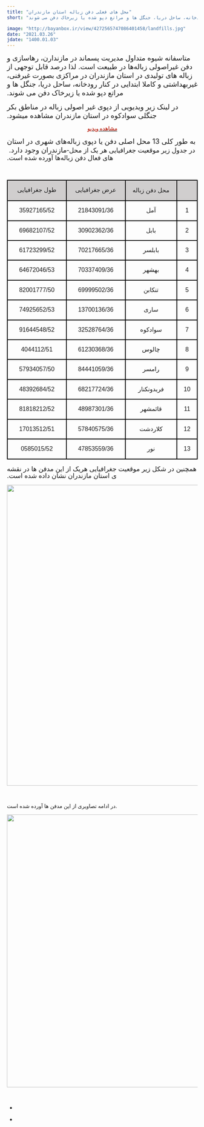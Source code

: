```yaml
---
title: "محل های فعلی دفن زباله استان مازندران"
short: "متاسفانه شیوه متداول مدیریت پسماند در مازندارن، رهاسازی و دفن غیراصولی زباله‌ها در طبیعت است. لذا درصد قابل توجهی از زباله ­های تولیدی در استان مازندران در مراکزی بصورت غیرفنی، غیربهداشتی و کاملا ابتدایی در کنار رودخانه، ساحل دریا، جنگل ­ها و مراتع دپو شده یا زیرخاک دفن می ­شوند."

image: "http://bayanbox.ir/view/4272565747086401458/landfills.jpg"
date: "2021.03.26"
jdate: "1400.01.03"
---
```


<div class="post">
<div class="body align"><div class="cnt">
<p><span lang="AR-SA" dir="RTL" style="font-size:14.0pt"><span style=" ">متاسفانه شیوه متداول مدیریت پسماند در مازندارن، رهاسازی و دفن غیراصولی زباله‌ها در طبیعت است. لذا درصد قابل توجهی از زباله ­های تولیدی در استان مازندران در مراکزی بصورت غیرفنی، غیربهداشتی و کاملا ابتدایی در کنار رودخانه، ساحل دریا، جنگل ­ها و مراتع دپو شده یا زیرخاک دفن می ­شوند.</span></span></p>
<p><span lang="AR-SA" dir="RTL" style="font-size:14.0pt"><span style=" ">در لینک زیر ویدیویی از دپوی غیر اصولی زباله در مناطق بکر جنگلی سوادکوه در استان مازندران مشاهده میشود. </span></span></p>
<p style="text-align: center;"><strong><a href="https://as1.cdn.asset.aparat.com/aparat-video/19c4e5f43d3b986f20ee835af6c56dde23477437-360p.mp4"><span style="color:#c0392b;">مشاهده ویدیو</span></a></strong></p>
<p><span lang="AR-SA" dir="RTL" style="font-size:14.0pt"><span style=" ">به طور کلی 13 محل اصلی دفن یا دپوی زباله‌های شهری در استان مازندران وجود دارد.&nbsp;</span></span><span lang="FA" dir="RTL" style="font-size:13.0pt"><span style="line-height:107%"><span style=" ">در جدول زیر موقعیت جغرافیایی هر یک از محل­ های فعال دفن زباله‌ها آورده شده است.</span></span></span></p>
<p><span lang="FA" dir="RTL" style="font-size:13.0pt"><span style="line-height:107%"><span style=" ">&nbsp;</span></span></span></p>
<table class="MsoTableGrid" dir="rtl" style="border-collapse:collapse; border:none" align="center"><tbody>
<tr>
<td valign="top" style="border-bottom:2px solid black; width:39px; padding:0cm 7px 0cm 7px; height:18px; background-color:#d0cece; border-top:2px solid black; border-right:2px solid black; border-left:2px solid black"><p align="center" dir="RTL" style="text-align:center">&nbsp;</p></td>
<td style="border-bottom:2px solid black; width:123px; padding:0cm 7px 0cm 7px; height:18px; background-color:#d0cece; border-top:2px solid black; border-right:none; border-left:2px solid black"><p align="center" dir="RTL" style="text-align:center"><span style="font-size:11pt"><span style="line-height:115%"><span style="direction:rtl"><span style="unicode-bidi:embed"><span style="font-family:Calibri,sans-serif"><span lang="FA" style="font-size:12.0pt"><span style="line-height:115%"><span style=" ">محل دفن زباله</span></span></span></span></span></span></span></span></p></td>
<td valign="top" style="border-bottom:2px solid black; width:142px; padding:0cm 7px 0cm 7px; height:18px; background-color:#d0cece; border-top:2px solid black; border-right:none; border-left:2px solid black"><p align="center" dir="RTL" style="text-align:center"><span style="font-size:11pt"><span style="line-height:115%"><span style="direction:rtl"><span style="unicode-bidi:embed"><span style="font-family:Calibri,sans-serif"><span lang="FA" style="font-size:12.0pt"><span style="line-height:115%"><span style=" ">عرض جغرافیایی</span></span></span></span></span></span></span></span></p></td>
<td valign="top" style="border-bottom:2px solid black; width:142px; padding:0cm 7px 0cm 7px; height:18px; background-color:#d0cece; border-top:2px solid black; border-right:none; border-left:2px solid black"><p align="center" dir="RTL" style="text-align:center"><span style="font-size:11pt"><span style="line-height:115%"><span style="direction:rtl"><span style="unicode-bidi:embed"><span style="font-family:Calibri,sans-serif"><span lang="FA" style="font-size:12.0pt"><span style="line-height:115%"><span style=" ">طول جغرافیایی</span></span></span></span></span></span></span></span></p></td>
</tr>
<tr>
<td valign="top" style="border-bottom:2px solid black; width:39px; padding:0cm 7px 0cm 7px; height:18px; border-top:none; border-right:2px solid black; border-left:2px solid black"><p align="center" dir="RTL" style="text-align:center"><span style="font-size:11pt"><span style="line-height:115%"><span style="direction:rtl"><span style="unicode-bidi:embed"><span style="font-family:Calibri,sans-serif"><span lang="FA" style="font-size:12.0pt"><span style="line-height:115%"><span style=" ">1</span></span></span></span></span></span></span></span></p></td>
<td style="border-bottom:2px solid black; width:123px; padding:0cm 7px 0cm 7px; height:18px; border-top:none; border-right:none; border-left:2px solid black"><p align="center" dir="RTL" style="text-align:center"><span style="font-size:11pt"><span style="line-height:115%"><span style="direction:rtl"><span style="unicode-bidi:embed"><span style="font-family:Calibri,sans-serif"><span lang="FA" style="font-size:12.0pt"><span style="line-height:115%"><span style=" ">آمل</span></span></span></span></span></span></span></span></p></td>
<td valign="top" style="border-bottom:2px solid black; width:142px; padding:0cm 7px 0cm 7px; height:18px; border-top:none; border-right:none; border-left:2px solid black"><p align="center" dir="RTL" style="text-align:center"><span style="font-size:11pt"><span style="line-height:115%"><span style="direction:rtl"><span style="unicode-bidi:embed"><span style="font-family:Calibri,sans-serif"><span lang="FA" style="font-size:12.0pt"><span style="line-height:115%"><span style=" ">21843091/36</span></span></span></span></span></span></span></span></p></td>
<td valign="top" style="border-bottom:2px solid black; width:142px; padding:0cm 7px 0cm 7px; height:18px; border-top:none; border-right:none; border-left:2px solid black"><p align="center" dir="RTL" style="text-align:center"><span style="font-size:11pt"><span style="line-height:115%"><span style="direction:rtl"><span style="unicode-bidi:embed"><span style="font-family:Calibri,sans-serif"><span lang="FA" style="font-size:12.0pt"><span style="line-height:115%"><span style=" ">35927165/52</span></span></span></span></span></span></span></span></p></td>
</tr>
<tr>
<td valign="top" style="border-bottom:2px solid black; width:39px; padding:0cm 7px 0cm 7px; height:18px; border-top:none; border-right:2px solid black; border-left:2px solid black"><p align="center" dir="RTL" style="text-align:center"><span style="font-size:11pt"><span style="line-height:115%"><span style="direction:rtl"><span style="unicode-bidi:embed"><span style="font-family:Calibri,sans-serif"><span lang="FA" style="font-size:12.0pt"><span style="line-height:115%"><span style=" ">2</span></span></span></span></span></span></span></span></p></td>
<td style="border-bottom:2px solid black; width:123px; padding:0cm 7px 0cm 7px; height:18px; border-top:none; border-right:none; border-left:2px solid black"><p align="center" dir="RTL" style="text-align:center"><span style="font-size:11pt"><span style="line-height:115%"><span style="direction:rtl"><span style="unicode-bidi:embed"><span style="font-family:Calibri,sans-serif"><span lang="FA" style="font-size:12.0pt"><span style="line-height:115%"><span style=" ">بابل</span></span></span></span></span></span></span></span></p></td>
<td valign="top" style="border-bottom:2px solid black; width:142px; padding:0cm 7px 0cm 7px; height:18px; border-top:none; border-right:none; border-left:2px solid black"><p align="center" dir="RTL" style="text-align:center"><span style="font-size:11pt"><span style="line-height:115%"><span style="direction:rtl"><span style="unicode-bidi:embed"><span style="font-family:Calibri,sans-serif"><span lang="FA" style="font-size:12.0pt"><span style="line-height:115%"><span style=" ">30902362/36</span></span></span></span></span></span></span></span></p></td>
<td valign="top" style="border-bottom:2px solid black; width:142px; padding:0cm 7px 0cm 7px; height:18px; border-top:none; border-right:none; border-left:2px solid black"><p align="center" dir="RTL" style="text-align:center"><span style="font-size:11pt"><span style="line-height:115%"><span style="direction:rtl"><span style="unicode-bidi:embed"><span style="font-family:Calibri,sans-serif"><span lang="FA" style="font-size:12.0pt"><span style="line-height:115%"><span style=" ">69682107/52</span></span></span></span></span></span></span></span></p></td>
</tr>
<tr>
<td valign="top" style="border-bottom:2px solid black; width:39px; padding:0cm 7px 0cm 7px; height:18px; border-top:none; border-right:2px solid black; border-left:2px solid black"><p align="center" dir="RTL" style="text-align:center"><span style="font-size:11pt"><span style="line-height:115%"><span style="direction:rtl"><span style="unicode-bidi:embed"><span style="font-family:Calibri,sans-serif"><span lang="FA" style="font-size:12.0pt"><span style="line-height:115%"><span style=" ">3</span></span></span></span></span></span></span></span></p></td>
<td style="border-bottom:2px solid black; width:123px; padding:0cm 7px 0cm 7px; height:18px; border-top:none; border-right:none; border-left:2px solid black"><p align="center" dir="RTL" style="text-align:center"><span style="font-size:11pt"><span style="line-height:115%"><span style="direction:rtl"><span style="unicode-bidi:embed"><span style="font-family:Calibri,sans-serif"><span lang="FA" style="font-size:12.0pt"><span style="line-height:115%"><span style=" ">بابلسر</span></span></span></span></span></span></span></span></p></td>
<td style="border-bottom:2px solid black; width:142px; padding:0cm 7px 0cm 7px; height:18px; border-top:none; border-right:none; border-left:2px solid black"><p align="center" dir="RTL" style="text-align:center"><span style="font-size:11pt"><span style="line-height:115%"><span style="direction:rtl"><span style="unicode-bidi:embed"><span style="font-family:Calibri,sans-serif"><span lang="FA" style="font-size:12.0pt"><span style="line-height:115%"><span style=" ">70217665/36</span></span></span></span></span></span></span></span></p></td>
<td style="border-bottom:2px solid black; width:142px; padding:0cm 7px 0cm 7px; height:18px; border-top:none; border-right:none; border-left:2px solid black"><p align="center" dir="RTL" style="text-align:center"><span style="font-size:11pt"><span style="line-height:115%"><span style="direction:rtl"><span style="unicode-bidi:embed"><span style="font-family:Calibri,sans-serif"><span lang="FA" style="font-size:12.0pt"><span style="line-height:115%"><span style=" ">61723299/52</span></span></span></span></span></span></span></span></p></td>
</tr>
<tr>
<td valign="top" style="border-bottom:2px solid black; width:39px; padding:0cm 7px 0cm 7px; height:18px; border-top:none; border-right:2px solid black; border-left:2px solid black"><p align="center" dir="RTL" style="text-align:center"><span style="font-size:11pt"><span style="line-height:115%"><span style="direction:rtl"><span style="unicode-bidi:embed"><span style="font-family:Calibri,sans-serif"><span lang="FA" style="font-size:12.0pt"><span style="line-height:115%"><span style=" ">4</span></span></span></span></span></span></span></span></p></td>
<td style="border-bottom:2px solid black; width:123px; padding:0cm 7px 0cm 7px; height:18px; border-top:none; border-right:none; border-left:2px solid black"><p align="center" dir="RTL" style="text-align:center"><span style="font-size:11pt"><span style="line-height:115%"><span style="direction:rtl"><span style="unicode-bidi:embed"><span style="font-family:Calibri,sans-serif"><span lang="FA" style="font-size:12.0pt"><span style="line-height:115%"><span style=" ">بهشهر</span></span></span></span></span></span></span></span></p></td>
<td valign="top" style="border-bottom:2px solid black; width:142px; padding:0cm 7px 0cm 7px; height:18px; border-top:none; border-right:none; border-left:2px solid black"><p align="center" dir="RTL" style="text-align:center"><span style="font-size:11pt"><span style="line-height:115%"><span style="direction:rtl"><span style="unicode-bidi:embed"><span style="font-family:Calibri,sans-serif"><span lang="FA" style="font-size:12.0pt"><span style="line-height:115%"><span style=" ">70337409/36</span></span></span></span></span></span></span></span></p></td>
<td valign="top" style="border-bottom:2px solid black; width:142px; padding:0cm 7px 0cm 7px; height:18px; border-top:none; border-right:none; border-left:2px solid black"><p align="center" dir="RTL" style="text-align:center"><span style="font-size:11pt"><span style="line-height:115%"><span style="direction:rtl"><span style="unicode-bidi:embed"><span style="font-family:Calibri,sans-serif"><span lang="FA" style="font-size:12.0pt"><span style="line-height:115%"><span style=" ">64672046/53</span></span></span></span></span></span></span></span></p></td>
</tr>
<tr>
<td valign="top" style="border-bottom:2px solid black; width:39px; padding:0cm 7px 0cm 7px; height:18px; border-top:none; border-right:2px solid black; border-left:2px solid black"><p align="center" dir="RTL" style="text-align:center"><span style="font-size:11pt"><span style="line-height:115%"><span style="direction:rtl"><span style="unicode-bidi:embed"><span style="font-family:Calibri,sans-serif"><span lang="FA" style="font-size:12.0pt"><span style="line-height:115%"><span style=" ">5</span></span></span></span></span></span></span></span></p></td>
<td style="border-bottom:2px solid black; width:123px; padding:0cm 7px 0cm 7px; height:18px; border-top:none; border-right:none; border-left:2px solid black"><p align="center" dir="RTL" style="text-align:center"><span style="font-size:11pt"><span style="line-height:115%"><span style="direction:rtl"><span style="unicode-bidi:embed"><span style="font-family:Calibri,sans-serif"><span lang="FA" style="font-size:12.0pt"><span style="line-height:115%"><span style=" ">تنکابن</span></span></span></span></span></span></span></span></p></td>
<td valign="top" style="border-bottom:2px solid black; width:142px; padding:0cm 7px 0cm 7px; height:18px; border-top:none; border-right:none; border-left:2px solid black"><p align="center" dir="RTL" style="text-align:center"><span style="font-size:11pt"><span style="line-height:115%"><span style="direction:rtl"><span style="unicode-bidi:embed"><span style="font-family:Calibri,sans-serif"><span lang="FA" style="font-size:12.0pt"><span style="line-height:115%"><span style=" ">69999502/36</span></span></span></span></span></span></span></span></p></td>
<td valign="top" style="border-bottom:2px solid black; width:142px; padding:0cm 7px 0cm 7px; height:18px; border-top:none; border-right:none; border-left:2px solid black"><p align="center" dir="RTL" style="text-align:center"><span style="font-size:11pt"><span style="line-height:115%"><span style="direction:rtl"><span style="unicode-bidi:embed"><span style="font-family:Calibri,sans-serif"><span lang="FA" style="font-size:12.0pt"><span style="line-height:115%"><span style=" ">82001777/50</span></span></span></span></span></span></span></span></p></td>
</tr>
<tr>
<td valign="top" style="border-bottom:2px solid black; width:39px; padding:0cm 7px 0cm 7px; height:18px; border-top:none; border-right:2px solid black; border-left:2px solid black"><p align="center" dir="RTL" style="text-align:center"><span style="font-size:11pt"><span style="line-height:115%"><span style="direction:rtl"><span style="unicode-bidi:embed"><span style="font-family:Calibri,sans-serif"><span lang="FA" style="font-size:12.0pt"><span style="line-height:115%"><span style=" ">6</span></span></span></span></span></span></span></span></p></td>
<td style="border-bottom:2px solid black; width:123px; padding:0cm 7px 0cm 7px; height:18px; border-top:none; border-right:none; border-left:2px solid black"><p align="center" dir="RTL" style="text-align:center"><span style="font-size:11pt"><span style="line-height:115%"><span style="direction:rtl"><span style="unicode-bidi:embed"><span style="font-family:Calibri,sans-serif"><span lang="FA" style="font-size:12.0pt"><span style="line-height:115%"><span style=" ">ساری</span></span></span></span></span></span></span></span></p></td>
<td valign="top" style="border-bottom:2px solid black; width:142px; padding:0cm 7px 0cm 7px; height:18px; border-top:none; border-right:none; border-left:2px solid black"><p align="center" dir="RTL" style="text-align:center"><span style="font-size:11pt"><span style="line-height:115%"><span style="direction:rtl"><span style="unicode-bidi:embed"><span style="font-family:Calibri,sans-serif"><span lang="FA" style="font-size:12.0pt"><span style="line-height:115%"><span style=" ">13700136/36</span></span></span></span></span></span></span></span></p></td>
<td valign="top" style="border-bottom:2px solid black; width:142px; padding:0cm 7px 0cm 7px; height:18px; border-top:none; border-right:none; border-left:2px solid black"><p align="center" dir="RTL" style="text-align:center"><span style="font-size:11pt"><span style="line-height:115%"><span style="direction:rtl"><span style="unicode-bidi:embed"><span style="font-family:Calibri,sans-serif"><span lang="FA" style="font-size:12.0pt"><span style="line-height:115%"><span style=" ">74925652/53</span></span></span></span></span></span></span></span></p></td>
</tr>
<tr>
<td valign="top" style="border-bottom:2px solid black; width:39px; padding:0cm 7px 0cm 7px; height:18px; border-top:none; border-right:2px solid black; border-left:2px solid black"><p align="center" dir="RTL" style="text-align:center"><span style="font-size:11pt"><span style="line-height:115%"><span style="direction:rtl"><span style="unicode-bidi:embed"><span style="font-family:Calibri,sans-serif"><span lang="FA" style="font-size:12.0pt"><span style="line-height:115%"><span style=" ">7</span></span></span></span></span></span></span></span></p></td>
<td style="border-bottom:2px solid black; width:123px; padding:0cm 7px 0cm 7px; height:18px; border-top:none; border-right:none; border-left:2px solid black"><p align="center" dir="RTL" style="text-align:center"><span style="font-size:11pt"><span style="line-height:115%"><span style="direction:rtl"><span style="unicode-bidi:embed"><span style="font-family:Calibri,sans-serif"><span lang="FA" style="font-size:12.0pt"><span style="line-height:115%"><span style=" ">سوادکوه</span></span></span></span></span></span></span></span></p></td>
<td valign="top" style="border-bottom:2px solid black; width:142px; padding:0cm 7px 0cm 7px; height:18px; border-top:none; border-right:none; border-left:2px solid black"><p align="center" dir="RTL" style="text-align:center"><span style="font-size:11pt"><span style="line-height:115%"><span style="direction:rtl"><span style="unicode-bidi:embed"><span style="font-family:Calibri,sans-serif"><span lang="FA" style="font-size:12.0pt"><span style="line-height:115%"><span style=" ">32528764/36</span></span></span></span></span></span></span></span></p></td>
<td valign="top" style="border-bottom:2px solid black; width:142px; padding:0cm 7px 0cm 7px; height:18px; border-top:none; border-right:none; border-left:2px solid black"><p align="center" dir="RTL" style="text-align:center"><span style="font-size:11pt"><span style="line-height:115%"><span style="direction:rtl"><span style="unicode-bidi:embed"><span style="font-family:Calibri,sans-serif"><span lang="FA" style="font-size:12.0pt"><span style="line-height:115%"><span style=" ">91644548/52</span></span></span></span></span></span></span></span></p></td>
</tr>
<tr>
<td valign="top" style="border-bottom:2px solid black; width:39px; padding:0cm 7px 0cm 7px; height:18px; border-top:none; border-right:2px solid black; border-left:2px solid black"><p align="center" dir="RTL" style="text-align:center"><span style="font-size:11pt"><span style="line-height:115%"><span style="direction:rtl"><span style="unicode-bidi:embed"><span style="font-family:Calibri,sans-serif"><span lang="FA" style="font-size:12.0pt"><span style="line-height:115%"><span style=" ">8</span></span></span></span></span></span></span></span></p></td>
<td style="border-bottom:2px solid black; width:123px; padding:0cm 7px 0cm 7px; height:18px; border-top:none; border-right:none; border-left:2px solid black"><p align="center" dir="RTL" style="text-align:center"><span style="font-size:11pt"><span style="line-height:115%"><span style="direction:rtl"><span style="unicode-bidi:embed"><span style="font-family:Calibri,sans-serif"><span lang="FA" style="font-size:12.0pt"><span style="line-height:115%"><span style=" ">چالوس</span></span></span></span></span></span></span></span></p></td>
<td valign="top" style="border-bottom:2px solid black; width:142px; padding:0cm 7px 0cm 7px; height:18px; border-top:none; border-right:none; border-left:2px solid black"><p align="center" dir="RTL" style="text-align:center"><span style="font-size:11pt"><span style="line-height:115%"><span style="direction:rtl"><span style="unicode-bidi:embed"><span style="font-family:Calibri,sans-serif"><span lang="FA" style="font-size:12.0pt"><span style="line-height:115%"><span style=" ">61230368/36</span></span></span></span></span></span></span></span></p></td>
<td valign="top" style="border-bottom:2px solid black; width:142px; padding:0cm 7px 0cm 7px; height:18px; border-top:none; border-right:none; border-left:2px solid black"><p align="center" dir="RTL" style="text-align:center"><span style="font-size:11pt"><span style="line-height:115%"><span style="direction:rtl"><span style="unicode-bidi:embed"><span style="font-family:Calibri,sans-serif"><span lang="FA" style="font-size:12.0pt"><span style="line-height:115%"><span style=" ">4044112/51</span></span></span></span></span></span></span></span></p></td>
</tr>
<tr>
<td valign="top" style="border-bottom:2px solid black; width:39px; padding:0cm 7px 0cm 7px; height:18px; border-top:none; border-right:2px solid black; border-left:2px solid black"><p align="center" dir="RTL" style="text-align:center"><span style="font-size:11pt"><span style="line-height:115%"><span style="direction:rtl"><span style="unicode-bidi:embed"><span style="font-family:Calibri,sans-serif"><span lang="FA" style="font-size:12.0pt"><span style="line-height:115%"><span style=" ">9</span></span></span></span></span></span></span></span></p></td>
<td style="border-bottom:2px solid black; width:123px; padding:0cm 7px 0cm 7px; height:18px; border-top:none; border-right:none; border-left:2px solid black"><p align="center" dir="RTL" style="text-align:center"><span style="font-size:11pt"><span style="line-height:115%"><span style="direction:rtl"><span style="unicode-bidi:embed"><span style="font-family:Calibri,sans-serif"><span lang="FA" style="font-size:12.0pt"><span style="line-height:115%"><span style=" ">رامسر</span></span></span></span></span></span></span></span></p></td>
<td valign="top" style="border-bottom:2px solid black; width:142px; padding:0cm 7px 0cm 7px; height:18px; border-top:none; border-right:none; border-left:2px solid black"><p align="center" dir="RTL" style="text-align:center"><span style="font-size:11pt"><span style="line-height:115%"><span style="direction:rtl"><span style="unicode-bidi:embed"><span style="font-family:Calibri,sans-serif"><span lang="FA" style="font-size:12.0pt"><span style="line-height:115%"><span style=" ">84441059/36</span></span></span></span></span></span></span></span></p></td>
<td valign="top" style="border-bottom:2px solid black; width:142px; padding:0cm 7px 0cm 7px; height:18px; border-top:none; border-right:none; border-left:2px solid black"><p align="center" dir="RTL" style="text-align:center"><span style="font-size:11pt"><span style="line-height:115%"><span style="direction:rtl"><span style="unicode-bidi:embed"><span style="font-family:Calibri,sans-serif"><span lang="FA" style="font-size:12.0pt"><span style="line-height:115%"><span style=" ">57934057/50</span></span></span></span></span></span></span></span></p></td>
</tr>
<tr>
<td valign="top" style="border-bottom:2px solid black; width:39px; padding:0cm 7px 0cm 7px; height:18px; border-top:none; border-right:2px solid black; border-left:2px solid black"><p align="center" dir="RTL" style="text-align:center"><span style="font-size:11pt"><span style="line-height:115%"><span style="direction:rtl"><span style="unicode-bidi:embed"><span style="font-family:Calibri,sans-serif"><span lang="FA" style="font-size:12.0pt"><span style="line-height:115%"><span style=" ">10</span></span></span></span></span></span></span></span></p></td>
<td style="border-bottom:2px solid black; width:123px; padding:0cm 7px 0cm 7px; height:18px; border-top:none; border-right:none; border-left:2px solid black"><p align="center" dir="RTL" style="text-align:center"><span style="font-size:11pt"><span style="line-height:115%"><span style="direction:rtl"><span style="unicode-bidi:embed"><span style="font-family:Calibri,sans-serif"><span lang="FA" style="font-size:12.0pt"><span style="line-height:115%"><span style=" ">فریدونکنار</span></span></span></span></span></span></span></span></p></td>
<td style="border-bottom:2px solid black; width:142px; padding:0cm 7px 0cm 7px; height:18px; border-top:none; border-right:none; border-left:2px solid black"><p align="center" dir="RTL" style="text-align:center"><span style="font-size:11pt"><span style="line-height:115%"><span style="direction:rtl"><span style="unicode-bidi:embed"><span style="font-family:Calibri,sans-serif"><span lang="FA" style="font-size:12.0pt"><span style="line-height:115%"><span style=" ">68217724/36</span></span></span></span></span></span></span></span></p></td>
<td style="border-bottom:2px solid black; width:142px; padding:0cm 7px 0cm 7px; height:18px; border-top:none; border-right:none; border-left:2px solid black"><p align="center" dir="RTL" style="text-align:center"><span style="font-size:11pt"><span style="line-height:115%"><span style="direction:rtl"><span style="unicode-bidi:embed"><span style="font-family:Calibri,sans-serif"><span lang="FA" style="font-size:12.0pt"><span style="line-height:115%"><span style=" ">48392684/52</span></span></span></span></span></span></span></span></p></td>
</tr>
<tr>
<td valign="top" style="border-bottom:2px solid black; width:39px; padding:0cm 7px 0cm 7px; height:18px; border-top:none; border-right:2px solid black; border-left:2px solid black"><p align="center" dir="RTL" style="text-align:center"><span style="font-size:11pt"><span style="line-height:115%"><span style="direction:rtl"><span style="unicode-bidi:embed"><span style="font-family:Calibri,sans-serif"><span lang="FA" style="font-size:12.0pt"><span style="line-height:115%"><span style=" ">11</span></span></span></span></span></span></span></span></p></td>
<td style="border-bottom:2px solid black; width:123px; padding:0cm 7px 0cm 7px; height:18px; border-top:none; border-right:none; border-left:2px solid black"><p align="center" dir="RTL" style="text-align:center"><span style="font-size:11pt"><span style="line-height:115%"><span style="direction:rtl"><span style="unicode-bidi:embed"><span style="font-family:Calibri,sans-serif"><span lang="FA" style="font-size:12.0pt"><span style="line-height:115%"><span style=" ">قائمشهر</span></span></span></span></span></span></span></span></p></td>
<td style="border-bottom:2px solid black; width:142px; padding:0cm 7px 0cm 7px; height:18px; border-top:none; border-right:none; border-left:2px solid black"><p align="center" dir="RTL" style="text-align:center"><span style="font-size:11pt"><span style="line-height:115%"><span style="direction:rtl"><span style="unicode-bidi:embed"><span style="font-family:Calibri,sans-serif"><span lang="FA" style="font-size:12.0pt"><span style="line-height:115%"><span style=" ">48987301/36</span></span></span></span></span></span></span></span></p></td>
<td style="border-bottom:2px solid black; width:142px; padding:0cm 7px 0cm 7px; height:18px; border-top:none; border-right:none; border-left:2px solid black"><p align="center" dir="RTL" style="text-align:center"><span style="font-size:11pt"><span style="line-height:115%"><span style="direction:rtl"><span style="unicode-bidi:embed"><span style="font-family:Calibri,sans-serif"><span lang="FA" style="font-size:12.0pt"><span style="line-height:115%"><span style=" ">81818212/52</span></span></span></span></span></span></span></span></p></td>
</tr>
<tr>
<td valign="top" style="border-bottom:2px solid black; width:39px; padding:0cm 7px 0cm 7px; height:18px; border-top:none; border-right:2px solid black; border-left:2px solid black"><p align="center" dir="RTL" style="text-align:center"><span style="font-size:11pt"><span style="line-height:115%"><span style="direction:rtl"><span style="unicode-bidi:embed"><span style="font-family:Calibri,sans-serif"><span lang="FA" style="font-size:12.0pt"><span style="line-height:115%"><span style=" ">12</span></span></span></span></span></span></span></span></p></td>
<td style="border-bottom:2px solid black; width:123px; padding:0cm 7px 0cm 7px; height:18px; border-top:none; border-right:none; border-left:2px solid black"><p align="center" dir="RTL" style="text-align:center"><span style="font-size:11pt"><span style="line-height:115%"><span style="direction:rtl"><span style="unicode-bidi:embed"><span style="font-family:Calibri,sans-serif"><span lang="FA" style="font-size:12.0pt"><span style="line-height:115%"><span style=" ">کلاردشت</span></span></span></span></span></span></span></span></p></td>
<td valign="top" style="border-bottom:2px solid black; width:142px; padding:0cm 7px 0cm 7px; height:18px; border-top:none; border-right:none; border-left:2px solid black"><p align="center" dir="RTL" style="text-align:center"><span style="font-size:11pt"><span style="line-height:115%"><span style="direction:rtl"><span style="unicode-bidi:embed"><span style="font-family:Calibri,sans-serif"><span lang="FA" style="font-size:12.0pt"><span style="line-height:115%"><span style=" ">57840575/36</span></span></span></span></span></span></span></span></p></td>
<td valign="top" style="border-bottom:2px solid black; width:142px; padding:0cm 7px 0cm 7px; height:18px; border-top:none; border-right:none; border-left:2px solid black"><p align="center" dir="RTL" style="text-align:center"><span style="font-size:11pt"><span style="line-height:115%"><span style="direction:rtl"><span style="unicode-bidi:embed"><span style="font-family:Calibri,sans-serif"><span lang="FA" style="font-size:12.0pt"><span style="line-height:115%"><span style=" ">17013512/51</span></span></span></span></span></span></span></span></p></td>
</tr>
<tr>
<td valign="top" style="border-bottom:2px solid black; width:39px; padding:0cm 7px 0cm 7px; height:18px; border-top:none; border-right:2px solid black; border-left:2px solid black"><p align="center" dir="RTL" style="text-align:center"><span style="font-size:11pt"><span style="line-height:115%"><span style="direction:rtl"><span style="unicode-bidi:embed"><span style="font-family:Calibri,sans-serif"><span lang="FA" style="font-size:12.0pt"><span style="line-height:115%"><span style=" ">13</span></span></span></span></span></span></span></span></p></td>
<td style="border-bottom:2px solid black; width:123px; padding:0cm 7px 0cm 7px; height:18px; border-top:none; border-right:none; border-left:2px solid black"><p align="center" dir="RTL" style="text-align:center"><span style="font-size:11pt"><span style="line-height:115%"><span style="direction:rtl"><span style="unicode-bidi:embed"><span style="font-family:Calibri,sans-serif"><span lang="FA" style="font-size:12.0pt"><span style="line-height:115%"><span style=" ">نور</span></span></span></span></span></span></span></span></p></td>
<td valign="top" style="border-bottom:2px solid black; width:142px; padding:0cm 7px 0cm 7px; height:18px; border-top:none; border-right:none; border-left:2px solid black"><p align="center" dir="RTL" style="text-align:center"><span style="font-size:11pt"><span style="line-height:115%"><span style="direction:rtl"><span style="unicode-bidi:embed"><span style="font-family:Calibri,sans-serif"><span lang="FA" style="font-size:12.0pt"><span style="line-height:115%"><span style=" ">47853559/36</span></span></span></span></span></span></span></span></p></td>
<td valign="top" style="border-bottom:2px solid black; width:142px; padding:0cm 7px 0cm 7px; height:18px; border-top:none; border-right:none; border-left:2px solid black"><p align="center" dir="RTL" style="text-align:center"><span style="font-size:11pt"><span style="line-height:115%"><span style="direction:rtl"><span style="unicode-bidi:embed"><span style="font-family:Calibri,sans-serif"><span lang="FA" style="font-size:12.0pt"><span style="line-height:115%"><span style=" ">0585015/52</span></span></span></span></span></span></span></span></p></td>
</tr>
</tbody></table>
<p></p>
<p><span lang="FA" dir="RTL" style="font-size:13.0pt"><span style="line-height:107%"><span style=" ">همچنین در شکل زیر&nbsp;موقعیت جغرافیایی هریک از این مدفن ها در نقشه ­ی استان مازندران نشان داده شده است.</span></span></span></p>
<p style="text-align: center;"><a target="_blank" href="//bayanbox.ir/info/4272565747086401458/landfills"><img height="794" width="1122" src="http://bayanbox.ir/view/4272565747086401458/landfills.jpg"></a></p>
<p>&nbsp;</p>
<p>در ادامه تصاویری از این مدفن ها آورده شده است.</p>
<p style="text-align: center;">
<img height="720" width="1280" src="http://bayanbox.ir/view/5039998006582656165/Presentation1.jpg"></p>
<p>&nbsp;</p>
</div></div>
<div class="post_detail">
<div class="cnt">
<div class="det_left">
<ul>
<li class="nobg"><span class="date"></span></li>
</ul>
</div>
<div class="det_right">
<ul>
<li><span class="author"></span></li>
</ul>
</div>
<div class="clear"></div>
</div>
</div></div>
